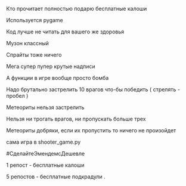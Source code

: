 Кто прочитает полностью подарю бесплатные калоши

Используется pygame

Код лучше не читать для вашего же здоровья

Музон классный

Спрайты тоже ничего

Мега супер пупер крутые надписи

А функции в игре вообще просто бомба

Надо брутально застрелить 10 врагов что-бы победить ( стрелять - пробел )

Метеориты нельзя застрелить

Нельзя ни трогать врагов, ни пропускать больше трех

Метеориты добряки, если их пропустить то ничего не произойдет

сама игра в shooter_game.py

#СделайтеЭмендемсДешевле

1 репост - бесплатные калоши

5 репостов - бесплатные подкрадули
.
